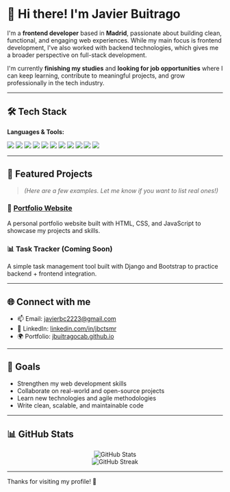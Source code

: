 # 👋 Hi there! I'm Javier Buitrago

I'm a **frontend developer** based in **Madrid**, passionate about building clean, functional, and engaging web experiences. While my main focus is frontend development, I've also worked with backend technologies, which gives me a broader perspective on full-stack development.

I'm currently **finishing my studies** and **looking for job opportunities** where I can keep learning, contribute to meaningful projects, and grow professionally in the tech industry.

---

## 🛠️ Tech Stack

**Languages & Tools:**

<p>
  <img src="https://img.shields.io/badge/HTML5-E34F26?style=for-the-badge&logo=html5&logoColor=white" />
  <img src="https://img.shields.io/badge/CSS3-1572B6?style=for-the-badge&logo=css3&logoColor=white" />
  <img src="https://img.shields.io/badge/JavaScript-F7DF1E?style=for-the-badge&logo=javascript&logoColor=black" />
  <img src="https://img.shields.io/badge/Java-ED8B00?style=for-the-badge&logo=java&logoColor=white" />
  <img src="https://img.shields.io/badge/Python-3776AB?style=for-the-badge&logo=python&logoColor=white" />
  <img src="https://img.shields.io/badge/PHP-777BB4?style=for-the-badge&logo=php&logoColor=white" />
  <img src="https://img.shields.io/badge/Bash-4EAA25?style=for-the-badge&logo=gnubash&logoColor=white" />
  <img src="https://img.shields.io/badge/Laravel-FF2D20?style=for-the-badge&logo=laravel&logoColor=white" />
  <img src="https://img.shields.io/badge/Django-092E20?style=for-the-badge&logo=django&logoColor=white" />
  <img src="https://img.shields.io/badge/Git-F05032?style=for-the-badge&logo=git&logoColor=white" />
  <img src="https://img.shields.io/badge/GitHub-181717?style=for-the-badge&logo=github&logoColor=white" />
</p>

---

## 📌 Featured Projects

> *(Here are a few examples. Let me know if you want to list real ones!)*

### 🔧 [Portfolio Website](https://jbuitragocab.github.io/)
A personal portfolio website built with HTML, CSS, and JavaScript to showcase my projects and skills.

### 📊 Task Tracker (Coming Soon)
A simple task management tool built with Django and Bootstrap to practice backend + frontend integration.

---

## 🌐 Connect with me

- 📫 Email: [javierbc2223@gmail.com](mailto:javierbc2223@gmail.com)  
- 💼 LinkedIn: [linkedin.com/in/jbctsmr](https://www.linkedin.com/in/jbctsmr/)  
- 🌍 Portfolio: [jbuitragocab.github.io](https://jbuitragocab.github.io/)

---

## 🚀 Goals

- Strengthen my web development skills  
- Collaborate on real-world and open-source projects  
- Learn new technologies and agile methodologies  
- Write clean, scalable, and maintainable code

---

## 📊 GitHub Stats

<p align="center">
  <img src="https://github-readme-stats.vercel.app/api?username=jbuitragocab&show_icons=true&theme=tokyonight" alt="GitHub Stats" />
  <br/>
  <img src="https://streak-stats.demolab.com?user=jbuitragocab&theme=tokyonight" alt="GitHub Streak" />
</p>

---

Thanks for visiting my profile! 🚀

